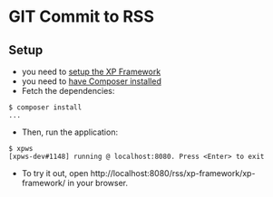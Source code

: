 GIT Commit to RSS
=====

Setup
---
* you need to [setup the XP Framework](https://github.com/xp-framework/xp-framework/wiki/setup.framework)
* you need to [have Composer installed](http://getcomposer.org/)
* Fetch the dependencies:

```
$ composer install
...
```

* Then, run the application:

```
$ xpws
[xpws-dev#1148] running @ localhost:8080. Press <Enter> to exit

```

* To try it out, open http://localhost:8080/rss/xp-framework/xp-framework/ in your browser.